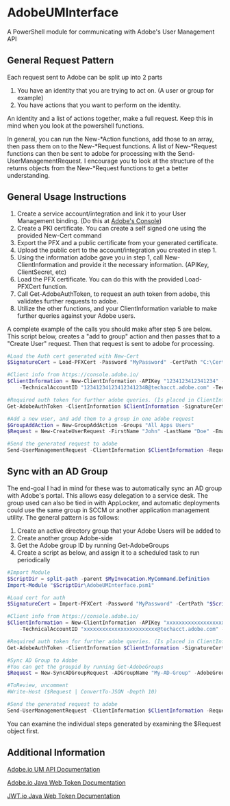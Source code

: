 # AdobeUMInterface

A PowerShell module for communicating with Adobe's User Management API

## General Request Pattern

Each request sent to Adobe can be split up into 2 parts
1) You have an identity that you are trying to act on. (A user or group for example)
2) You have actions that you want to perform on the identity.

An identity and a list of actions together, make a full request. Keep this in mind when you look at the powershell functions.

In general, you can run the New-\*Action functions, add those to an array, then pass them on to the New-\*Request functions. A list of New-\*Request functions can then be sent to adobe for processing with the Send-UserManagementRequest.
I encourage you to look at the structure of the returns objects from the New-\*Request functions to get a better understanding.

## General Usage Instructions

1) Create a service account/integration and link it to your User Management binding. (Do this at [Adobe's Console](https://console.adobe.io))
2) Create a PKI certificate. You can create a self signed one using the provided New-Cert command
3) Export the PFX and a public certificate from your generated certificate. 
4) Upload the public cert to the account/integration you created in step 1.
5) Using the information adobe gave you in step 1, call New-ClientInformation and provide it the necessary information. (APIKey, ClientSecret, etc)
6) Load the PFX certificate. You can do this with the provided Load-PFXCert function.
7) Call Get-AdobeAuthToken, to request an auth token from adobe, this validates further requests to adobe.
8) Utilize the other functions, and your ClientInformation variable to make further queries against your Adobe users.

A complete example of the calls you should make after step 5 are below. This script below, creates a "add to group" action and then passes that to a "Create User" request. Then that request is sent to adobe for processing.

```powershell
#Load the Auth cert generated with New-Cert
$SignatureCert = Load-PFXCert -Password "MyPassword" -CertPath "C:\Certs\AdobeAuthPrivate.pfx"

#Client info from https://console.adobe.io/
$ClientInformation = New-ClientInformation -APIKey "1234123412341234" -OrganizationID "1234123412341234@AdobeOrg" -ClientSecret "xxxxxxxx-xxxx-xxxx-xxxx-xxxxxxxx" `
    -TechnicalAccountID "12341234123412341234B@techacct.adobe.com" -TechnicalAccountEmail "xxxxxxxx-xxxx-xxxx-xxxx-xxxxxxxx6@techacct.adobe.com"

#Required auth token for further adobe queries. (Is placed in ClientInformation)
Get-AdobeAuthToken -ClientInformation $ClientInformation -SignatureCert $SignatureCert

#Add a new user, and add them to a group in one adobe request
$GroupAddAction = New-GroupAddAction -Groups "All Apps Users"
$Request = New-CreateUserRequest -FirstName "John" -LastName "Doe" -Email "John.Doe@domain.com" -AdditionalActions $GroupAddAction

#Send the generated request to adobe
Send-UserManagementRequest -ClientInformation $ClientInformation -Requests $Request
```

## Sync with an AD Group

The end-goal I had in mind for these was to automatically sync an AD group with Adobe's portal. This allows easy delegation to a service desk. The group used can also be tied in with AppLocker, and automatic deployments could use the same group in SCCM or another application management utility. The general pattern is as follows:

1) Create an active directory group that your Adobe Users will be added to
2) Create another group Adobe-side
3) Get the Adobe group ID by running Get-AdobeGroups
4) Create a script as below, and assign it to a scheduled task to run periodically

```powershell
#Import Module
$ScriptDir = split-path -parent $MyInvocation.MyCommand.Definition
Import-Module "$ScriptDir\AdobeUMInterface.psm1"

#Load cert for auth
$SignatureCert = Import-PFXCert -Password "MyPassword" -CertPath "$ScriptDir\Private.pfx"

#Client info from https://console.adobe.io/
$ClientInformation = New-ClientInformation -APIKey "xxxxxxxxxxxxxxxxxxxxxxxxxxxxxxxx" -OrganizationID "xxxxxxxxxxxxxxxxxxxxxxxx@AdobeOrg" -ClientSecret "xxxxxxxx-xxxx-xxxx-xxxx-xxxxxxxxxxxx" `
    -TechnicalAccountID "xxxxxxxxxxxxxxxxxxxxxxxx@techacct.adobe.com" -TechnicalAccountEmail "xxxxxxxx-xxxx-xxxx-xxxx-xxxxxxxxxxxx@techacct.adobe.com"

#Required auth token for further adobe queries. (Is placed in ClientInformation)
Get-AdobeAuthToken -ClientInformation $ClientInformation -SignatureCert $SignatureCert

#Sync AD Group to Adobe
#You can get the groupid by running Get-AdobeGroups
$Request = New-SyncADGroupRequest -ADGroupName "My-AD-Group" -AdobeGroupName "All Apps Users" -ClientInformation $ClientInformation

#ToReview, uncomment
#Write-Host ($Request | ConvertTo-JSON -Depth 10)

#Send the generated request to adobe
Send-UserManagementRequest -ClientInformation $ClientInformation -Requests $Request
```

You can examine the individual steps generated by examining the $Request object first.

## Additional Information

[Adobe.io UM API Documentation](https://adobe-apiplatform.github.io/umapi-documentation/en/RefOverview.html)

[Adobe.io Java Web Token Documentation](https://www.adobe.io/apis/cloudplatform/console/authentication/createjwt/jwt_java.html)

[JWT.io Java Web Token Documentation](https://jwt.io/)
